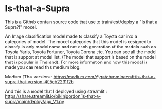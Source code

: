 # Is-that-a-Supra
This is a Github contain source code that use to train/test/deploy a "Is that a Supra?!" model.

An Image classification model made to classify a Toyota car into a categories of model. The model categories that this model is designed to classify is only model name and not each generation of the models such as Toyota Yaris, Toyota Fortuner, Toyota Corona etc. You can see all the model that is support at model list. (The model that support is based on the model that is popular in Thailand). For more information and how this model is made you can read this medium blog.

Medium (Thai version) : https://medium.com/@gatchanminecraft/is-that-a-supra-thai-version-405cb2231f2b

And this is a model that I deployed using streamlit : https://share.streamlit.io/bikinigordon/is-that-a-supra/main/deploy/app_V1.py
